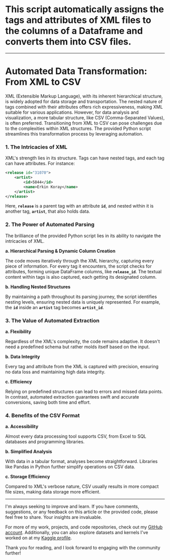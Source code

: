 # This script automatically assigns the tags and attributes of XML files to the columns of a Dataframe and converts them into CSV files.
---
# Automated Data Transformation: From XML to CSV

XML (Extensible Markup Language), with its inherent hierarchical structure, is widely adopted for data storage and transportation. The nested nature of tags combined with their attributes offers rich expressiveness, making XML suitable for various applications. However, for data analysis and visualization, a more tabular structure, like CSV (Comma-Separated Values), is often preferred. Transitioning from XML to CSV can pose challenges due to the complexities within XML structures. The provided Python script streamlines this transformation process by leveraging automation.

### **1. The Intricacies of XML**

XML's strength lies in its structure. Tags can have nested tags, and each tag can have attributes. For instance:

```xml
<release id="31070">
    <artist>
        <id>5844</id>
        <name>Erkin Koray</name>
    </artist>
</release>
```

Here, **`release`** is a parent tag with an attribute **`id`**, and nested within it is another tag, **`artist`**, that also holds data.

### **2. The Power of Automated Parsing**

The brilliance of the provided Python script lies in its ability to navigate the intricacies of XML.

**a. Hierarchical Parsing & Dynamic Column Creation**

The code moves iteratively through the XML hierarchy, capturing every piece of information. For every tag it encounters, the script checks for attributes, forming unique DataFrame columns, like **`release_id`**. The textual content within tags is also captured, each getting its designated column.

**b. Handling Nested Structures**

By maintaining a path throughout its parsing journey, the script identifies nesting levels, ensuring nested data is uniquely represented. For example, the **`id`** inside an **`artist`** tag becomes **`artist_id`**.

### **3. The Value of Automated Extraction**

**a. Flexibility**

Regardless of the XML's complexity, the code remains adaptive. It doesn't need a predefined schema but rather molds itself based on the input.

**b. Data Integrity**

Every tag and attribute from the XML is captured with precision, ensuring no data loss and maintaining high data integrity.

**c. Efficiency**

Relying on predefined structures can lead to errors and missed data points. In contrast, automated extraction guarantees swift and accurate conversions, saving both time and effort.

### **4. Benefits of the CSV Format**

**a. Accessibility**

Almost every data processing tool supports CSV, from Excel to SQL databases and programming libraries.

**b. Simplified Analysis**

With data in a tabular format, analyses become straightforward. Libraries like Pandas in Python further simplify operations on CSV data.

**c. Storage Efficiency**

Compared to XML's verbose nature, CSV usually results in more compact file sizes, making data storage more efficient.

---

I'm always seeking to improve and learn. If you have comments, suggestions, or any feedback on this article or the provided code, please feel free to share. Your insights are invaluable.

For more of my work, projects, and code repositories, check out my [GitHub account](https://github.com/ofurkancoban). Additionally, you can also explore datasets and kernels I've worked on at my [Kaggle profile](https://www.kaggle.com/ofurkancoban/).

Thank you for reading, and I look forward to engaging with the community further!
